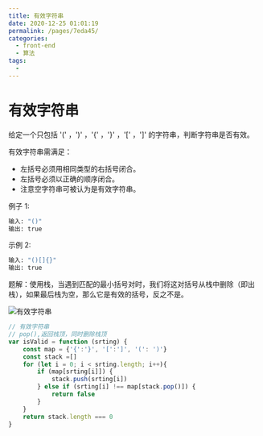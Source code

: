 ```yaml
---
title: 有效字符串
date: 2020-12-25 01:01:19
permalink: /pages/7eda45/
categories:
  - front-end
  - 算法
tags:
  - 
---
```


# 有效字符串

给定一个只包括 '(' ，')' ，'{' ，'}' ，'[' ，']' 的字符串，判断字符串是否有效。

有效字符串需满足：

- 左括号必须用相同类型的右括号闭合。
- 左括号必须以正确的顺序闭合。
- 注意空字符串可被认为是有效字符串。

例子 1:

```sh
输入: "()"
输出: true
```

示例 2:

```sh
输入: "()[]{}"
输出: true
```


题解：使用栈，当遇到匹配的最小括号对时，我们将这对括号从栈中删除（即出栈），如果最后栈为空，那么它是有效的括号，反之不是。

![有效字符串](https://pic.leetcode-cn.com/baa8829ac398e665eb645dca29eadd631e2b337e05022aa5a678e091471a4913-20.gif)

```js
// 有效字符串
// pop(),返回栈顶，同时删除栈顶
var isValid = function (srting) {
    const map = {'{':'}', '[':']', '(': ')'}
    const stack =[]
    for (let i = 0; i < srting.length; i++){
        if (map[srting[i]]) {
            stack.push(srting[i])
        } else if (srting[i] !== map[stack.pop()]) {
            return false
        } 
    }
    return stack.length === 0
}

```

